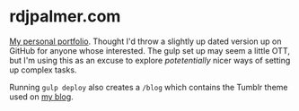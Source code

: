 # rdjpalmer.com

[My personal portfolio](http://rdjpalmer.com). Thought I'd throw a slightly up dated version up on GitHub for anyone whose interested. The gulp set up may seem a little OTT, but I'm using this as an excuse to explore *potetentially* nicer ways of setting up complex tasks.

Running `gulp deploy` also creates a `/blog` which contains the Tumblr theme used on [my blog](http://rdjpalmer.tumblr.com).

